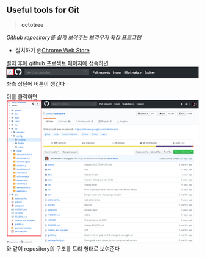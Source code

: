 ## Useful tools for Git

> **octotree**

*Github repository를 쉽게 보여주는 브라우저 확장 프로그램*

- 설치하기 @[Chrome Web Store](https://chrome.google.com/webstore/detail/octotree/bkhaagjahfmjljalopjnoealnfndnagc)

설치 후에 github 프로젝트 페이지에 접속하면
![](../src/img/after-octotree.PNG)
좌측 상단에 버튼이 생긴다

이를 클릭하면
![](../src/img/show-codetree-octotree.PNG)
와 같이 repository의 구조를 트리 형태로 보여준다
